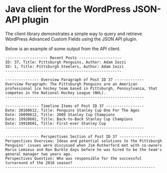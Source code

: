 # Java client for the WordPress JSON-API plugin

The client library demonstrates a simple way to query and retrieve WordPress Advanced Custom Fields using the JSON API plugin. 

Below is an example of some output from the API client.

```
------------------- Recent Posts -------------------
ID: 37, Title: Pittsburgh Penguins, Author: Adam Iezzi
ID: 1, Title: Pittsburgh Steelers, Author: Adam Iezzi
----------------------------------------------------

--------------- Overview Paragraph of Post ID 37 -------------
Overview Paragraph: The Pittsburgh Penguins are an American professional ice hockey team based in Pittsburgh, Pennsylvania, that competes in the National Hockey League (NHL). 
--------------------------------------------------------------

--------------- Timeline Items of Post ID 37 -----------------
Date: 20160612, Title: Penguins Stanley Cup One For The Ages
Date: 20090612, Title: 2009 Stanley Cup Champions
Date: 19920601, Title: Back-to-Back Stanley Cup Champions
Date: 19910601, Title: First-ever Stanley Cup 
--------------------------------------------------------------

--------------- Perspectives Section of Post ID 37 ----------------
Perspectives Overview: Ideas and potential solutions to the Pittsburgh Penguins' issues were discussed when Jim Rutherford met with co-owners Mario Lemieux and Ron Burkle days before he was hired to be the team's general manager two years ago.
Perspectives Question: Who was responsible for the successful turnaround of the 2016 season?
-------------------------------------------------------------------
```